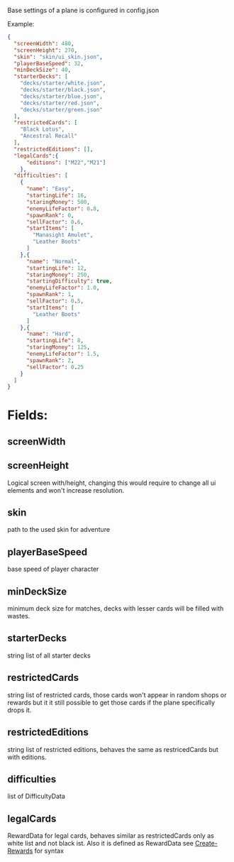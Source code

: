 Base settings of a plane is configured in
config.json

Example:

```json
{
  "screenWidth": 480,
  "screenHeight": 270,
  "skin": "skin/ui_skin.json",
  "playerBaseSpeed": 32,
  "minDeckSize": 40,
  "starterDecks": [
    "decks/starter/white.json",
    "decks/starter/black.json",
    "decks/starter/blue.json",
    "decks/starter/red.json",
    "decks/starter/green.json"
  ],
  "restrictedCards": [
    "Black Lotus",  
    "Ancestral Recall"
  ],
  "restrictedEditions": [],
  "legalCards":{ 
      "editions": ["M22","M21"] 
    },
  "difficulties": [
    {
      "name": "Easy",
      "startingLife": 16,
      "staringMoney": 500,
      "enemyLifeFactor": 0.8,
      "spawnRank": 0,
      "sellFactor": 0.6,
      "startItems": [
        "Manasight Amulet",
        "Leather Boots"
      ]
    },{
      "name": "Normal",
      "startingLife": 12,
      "staringMoney": 250,
      "startingDifficulty": true,
      "enemyLifeFactor": 1.0,
      "spawnRank": 1,
      "sellFactor": 0.5,
      "startItems": [
        "Leather Boots"
      ]
    },{
      "name": "Hard",
      "startingLife": 8,
      "staringMoney": 125,
      "enemyLifeFactor": 1.5,
      "spawnRank": 2,
      "sellFactor": 0.25
    }
  ]
}
```


# Fields:

## **screenWidth**  
## **screenHeight**  
Logical screen with/height, changing this would require to change all ui elements and won't increase resolution.

## **skin** 
path to the used skin for adventure

## **playerBaseSpeed** 
base speed of player character

## **minDeckSize** 
minimum deck size for matches, decks with lesser cards will be filled with wastes.

## **starterDecks** 
string list of all starter decks
## **restrictedCards**
string list of restricted cards, those cards won't appear in random shops or rewards but it it still possible to get those cards if the plane specifically drops it.
## **restrictedEditions**
string list of restricted editions, behaves the same as restricedCards but with editions.

## **difficulties** 
list of DifficultyData
## **legalCards** 
RewardData for legal cards, behaves similar as restrictedCards only as white list and not black ist.
Also it is defined as RewardData see [Create-Rewards](https://github.com/Card-Forge/forge/wiki/Create-Rewards) for syntax
